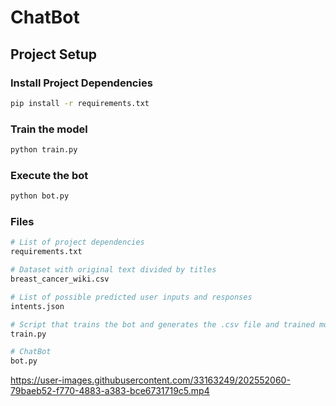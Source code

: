 # ChatBot

## Project Setup

### Install Project Dependencies
```sh
pip install -r requirements.txt
```

### Train the model
```sh
python train.py
```

### Execute the bot
```sh
python bot.py
```

### Files
```bash
# List of project dependencies
requirements.txt

# Dataset with original text divided by titles
breast_cancer_wiki.csv

# List of possible predicted user inputs and responses
intents.json

# Script that trains the bot and generates the .csv file and trained model files
train.py

# ChatBot
bot.py
```



https://user-images.githubusercontent.com/33163249/202552060-79baeb52-f770-4883-a383-bce6731719c5.mp4

